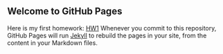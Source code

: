 ## Welcome to GitHub Pages

Here is my first homework: [HW1](documents/360Hw1.html)
Whenever you commit to this repository, GitHub Pages will run [Jekyll](https://jekyllrb.com/) to rebuild the pages in your site, from the content in your Markdown files.